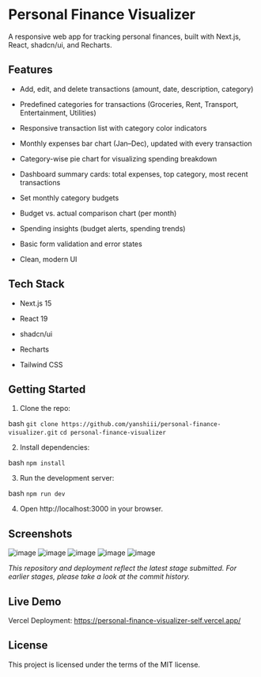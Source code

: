 # Personal Finance Visualizer
A responsive web app for tracking personal finances, built with Next.js, React, shadcn/ui, and Recharts.

## Features
- Add, edit, and delete transactions (amount, date, description, category)

- Predefined categories for transactions (Groceries, Rent, Transport, Entertainment, Utilities)

- Responsive transaction list with category color indicators

- Monthly expenses bar chart (Jan–Dec), updated with every transaction

- Category-wise pie chart for visualizing spending breakdown

- Dashboard summary cards: total expenses, top category, most recent transactions

- Set monthly category budgets

- Budget vs. actual comparison chart (per month)

- Spending insights (budget alerts, spending trends)

- Basic form validation and error states

- Clean, modern UI 

## Tech Stack
- Next.js 15

- React 19

- shadcn/ui

- Recharts

- Tailwind CSS


## Getting Started
1. Clone the repo:

bash
```git clone https://github.com/yanshiii/personal-finance-visualizer.git```
```cd personal-finance-visualizer```

2. Install dependencies:

bash
```npm install```

3. Run the development server:
   
bash
```npm run dev```

4. Open http://localhost:3000 in your browser.

## Screenshots
![image](https://github.com/user-attachments/assets/c9da1161-61a5-4520-bfad-5f3dc59e2ea8)
![image](https://github.com/user-attachments/assets/79cfeaf3-17ff-4ff8-99bf-805a1ad54a24)
![image](https://github.com/user-attachments/assets/438fc7f4-75ec-4261-ac62-81236645fbcd)
![image](https://github.com/user-attachments/assets/024c935e-b5c8-4249-81ba-11060daf697d)
![image](https://github.com/user-attachments/assets/e3c21ec8-9067-4411-a879-13e807ed8ce9)

*This repository and deployment reflect the latest stage submitted. For earlier stages, please take a look at the commit history.*

## Live Demo
Vercel Deployment: https://personal-finance-visualizer-self.vercel.app/

## License
This project is licensed under the terms of the MIT license.
